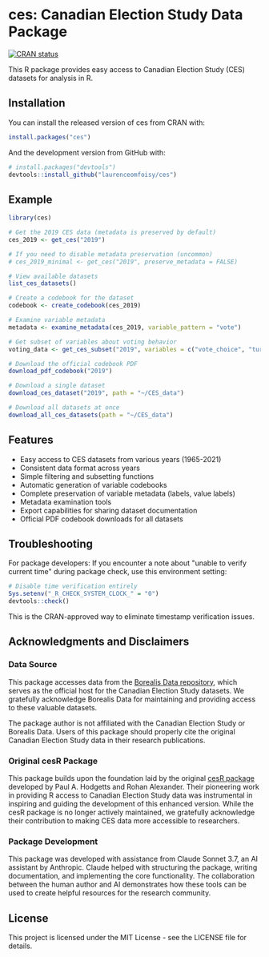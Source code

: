 # ces: Canadian Election Study Data Package

[![CRAN status](https://www.r-pkg.org/badges/version/ces)](https://CRAN.R-project.org/package=ces)

This R package provides easy access to Canadian Election Study (CES) datasets for analysis in R.

## Installation

You can install the released version of ces from CRAN with:

```r
install.packages("ces")
```

And the development version from GitHub with:

```r
# install.packages("devtools")
devtools::install_github("laurenceomfoisy/ces")
```

## Example

```r
library(ces)

# Get the 2019 CES data (metadata is preserved by default)
ces_2019 <- get_ces("2019")

# If you need to disable metadata preservation (uncommon)
# ces_2019_minimal <- get_ces("2019", preserve_metadata = FALSE)

# View available datasets
list_ces_datasets()

# Create a codebook for the dataset
codebook <- create_codebook(ces_2019)

# Examine variable metadata
metadata <- examine_metadata(ces_2019, variable_pattern = "vote")

# Get subset of variables about voting behavior
voting_data <- get_ces_subset("2019", variables = c("vote_choice", "turnout"))

# Download the official codebook PDF
download_pdf_codebook("2019")

# Download a single dataset
download_ces_dataset("2019", path = "~/CES_data")

# Download all datasets at once
download_all_ces_datasets(path = "~/CES_data")
```

## Features

- Easy access to CES datasets from various years (1965-2021)
- Consistent data format across years
- Simple filtering and subsetting functions
- Automatic generation of variable codebooks
- Complete preservation of variable metadata (labels, value labels)
- Metadata examination tools
- Export capabilities for sharing dataset documentation
- Official PDF codebook downloads for all datasets

## Troubleshooting

For package developers: If you encounter a note about "unable to verify current time" during package check, use this environment setting:

```r
# Disable time verification entirely
Sys.setenv("_R_CHECK_SYSTEM_CLOCK_" = "0")
devtools::check()
```

This is the CRAN-approved way to eliminate timestamp verification issues.

## Acknowledgments and Disclaimers

### Data Source
This package accesses data from the [Borealis Data repository](https://borealisdata.ca/), which serves as the official host for the Canadian Election Study datasets. We gratefully acknowledge Borealis Data for maintaining and providing access to these valuable datasets.

The package author is not affiliated with the Canadian Election Study or Borealis Data. Users of this package should properly cite the original Canadian Election Study data in their research publications.

### Original cesR Package
This package builds upon the foundation laid by the original [cesR package](https://hodgettsp.github.io/cesR/) developed by Paul A. Hodgetts and Rohan Alexander. Their pioneering work in providing R access to Canadian Election Study data was instrumental in inspiring and guiding the development of this enhanced version. While the cesR package is no longer actively maintained, we gratefully acknowledge their contribution to making CES data more accessible to researchers.

### Package Development
This package was developed with assistance from Claude Sonnet 3.7, an AI assistant by Anthropic. Claude helped with structuring the package, writing documentation, and implementing the core functionality. The collaboration between the human author and AI demonstrates how these tools can be used to create helpful resources for the research community.

## License

This project is licensed under the MIT License - see the LICENSE file for details.
